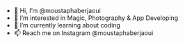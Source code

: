 - 👋 Hi, I’m @moustaphaberjaoui
- 👀 I’m interested in Magic, Photography & App Developing
- 🌱 I’m currently learning about coding
- 📫 Reach me on Instagram @moustaphaberjaoui

<!---
moustaphaberjaoui/moustaphaberjaoui is a ✨ special ✨ repository because its `README.md` (this file) appears on your GitHub profile.
You can click the Preview link to take a look at your changes.
--->
